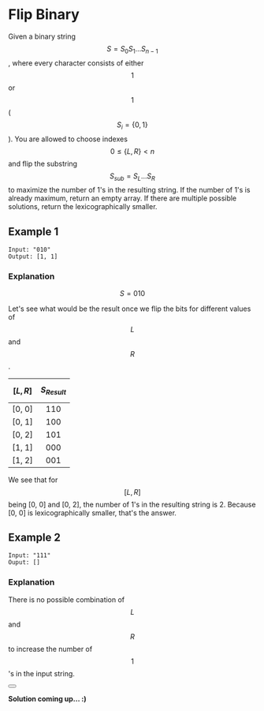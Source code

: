 # Flip Binary

Given a binary string $$S = S_0S_1\ldots S_{n-1}$$, where every character consists of either $$1$$ or $$1$$ ($$S_i = \{0,1\}$$). You are allowed to choose indexes $$0 \le \{L, R\} < n$$ and flip the substring $$S_{sub} = S_L\ldots S_R$$ to maximize the number of 1's in the resulting string. If the number of 1's is already maximum, return an empty array. If there are multiple possible solutions, return the lexicographically smaller.


## Example 1

```
Input: "010"
Output: [1, 1]
```

### Explanation
$$S = 010$$

Let's see what would be the result once we flip the bits for different values of $$L$$ and $$R$$.

| $$[L,R]$$ | $$S_{Result}$$ |
| :-------: | :------------: |
| [0, 0]    | 110            |
| [0, 1]    | 100            |
| [0, 2]    | 101            |
| [1, 1]    | 000            |
| [1, 2]    | 001            |

We see that for $$[L,R]$$ being [0, 0] and [0, 2], the number of 1's in the resulting string is 2. Because [0, 0] is lexicographically smaller, that's the answer.

## Example 2

```
Input: "111"
Ouput: []
```

### Explanation

There is no possible combination of $$L$$ and $$R$$ to increase the number of $$1$$'s in the input string.


<button class="section" target="solution" show="Show solution" hide="Hide solution"></button>

<!--sec data-title="Solution" data-id="solution" data-show=false ces-->
**Solution coming up... :)**
<!--endsec-->